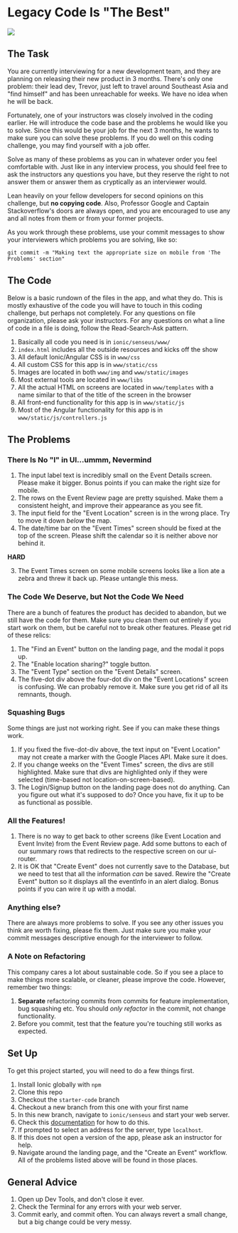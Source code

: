 # Legacy Code Is "The Best"

![](https://s-media-cache-ak0.pinimg.com/236x/c7/b5/e1/c7b5e1827478b8f703a74371e6f2b214.jpg)

## The Task

You are currently interviewing for a new development team, and they are planning on releasing their new product in 3 months.  There's only one problem: their lead dev, Trevor, just left to travel around Southeast Asia and "find himself" and has been unreachable for weeks.  We have no idea when he will be back.

Fortunately, one of your instructors was closely involved in the coding earlier.  He will introduce the code base and the problems he would like you to solve.  Since this would be your job for the next 3 months, he wants to make sure you can solve these problems.  If you do well on this coding challenge, you may find yourself with a job offer.

Solve as many of these problems as you can in whatever order you feel comfortable with.  Just like in any interview process, you should feel free to ask the instructors any questions you have, but they reserve the right to not answer them or answer them as cryptically as an interviewer would.

Lean heavily on your fellow developers for second opinions on this challenge, but **no copying code**.  Also, Professor Google and Captain Stackoverflow's doors are always open, and you are encouraged to use any and all notes from them or from your former projects.

As you work through these problems, use your commit messages to show your interviewers which problems you are solving, like so:

`git commit -m "Making text the appropriate size on mobile from 'The Problems' section"`

## The Code

Below is a basic rundown of the files in the app, and what they do.  This is mostly exhaustive of the code you will have to touch in this coding challenge, but perhaps not completely.  For any questions on file organization, please ask your instructors.  For any questions on what a line of code in a file is doing, follow the Read-Search-Ask pattern.

1. Basically all code you need is in `ionic/senseus/www/`
2. `index.html` includes all the outside resources and kicks off the show
3. All default Ionic/Angular CSS is in `www/css`
4. All custom CSS for this app is in `www/static/css`
4. Images are located in both `www/img` and `www/static/images`
5. Most external tools are located in `www/libs`
6. All the actual HTML on screens are located in `www/templates` with a name similar to that of the title of the screen in the browser
7. All front-end functionality for this app is in `www/static/js`
8. Most of the Angular functionality for this app is in `www/static/js/controllers.js`

## The Problems

### There Is No "I" in UI...ummm, Nevermind

1. The input label text is incredibly small on the Event Details screen.  Please make it bigger.  Bonus points if you can make the right size for mobile.
2. The rows on the Event Review page are pretty squished.  Make them a consistent height, and improve their appearance as you see fit.
3. The input field for the "Event Location" screen is in the wrong place.  Try to move it down *below* the map.
4. The date/time bar on the "Event Times" screen should be fixed at the top of the screen.  Please shift the calendar so it is neither above nor behind it.

**HARD**

3. The Event Times screen on some mobile screens looks like a lion ate a zebra and threw it back up.  Please untangle this mess.

### The Code We Deserve, but Not the Code We Need

There are a bunch of features the product has decided to abandon, but we still have the code for them.  Make sure you clean them out entirely if you start work on them, but be careful not to break other features.  Please get rid of these relics:

1. The "Find an Event" button on the landing page, and the modal it pops up.
2. The "Enable location sharing?" toggle button.
4. The "Event Type" section on the "Event Details" screen.
3. The five-dot div above the four-dot div on the "Event Locations" screen is confusing.  We can probably remove it.  Make sure you get rid of all its remnants, though.

### Squashing Bugs

Some things are just not working right.  See if you can make these things work.

1. If you fixed the five-dot-div above, the text input on "Event Location" may not create a marker with the Google Places API. Make sure it does.
2. If you change weeks on the "Event Times" screen, the divs are still highlighted.  Make sure that divs are highlighted only if they were selected (time-based not location-on-screen-based).
3. The Login/Signup button on the landing page does not do anything.  Can you figure out what it's supposed to do?  Once you have, fix it up to be as functional as possible.

### All the Features!

1. There is no way to get back to other screens (like Event Location and Event Invite) from the Event Review page.  Add some buttons to each of our summary rows that redirects to the respective screen on our ui-router.
2. It is OK that "Create Event" does not currently save to the Database, but we need to test that all the information *can* be saved.  Rewire the "Create Event" button so it displays all the eventInfo in an alert dialog.  Bonus points if you can wire it up with a modal.

### Anything else?

There are always more problems to solve.  If you see any other issues you think are worth fixing, please fix them.  Just make sure you make your commit messages descriptive enough for the interviewer to follow.

### A Note on Refactoring

This company cares a lot about sustainable code.  So if you see a place to make things more scalable, or cleaner, please improve the code.  However, remember two things:

1. **Separate** refactoring commits from commits for feature implementation, bug squashing etc.  You should *only refactor* in the commit, not change functionality.
2. Before you commit, test that the feature you're touching still works as expected.

## Set Up

To get this project started, you will need to do a few things first.

1. Install Ionic globally with `npm`
2. Clone this repo
2. Checkout the `starter-code` branch
3. Checkout a new branch from this one with your first name
4. In this new branch, navigate to `ionic/senseus` and start your web server.
  4. Check this [documentation](http://ionicframework.com/docs/guide/testing.html) for how to do this.
  5. If prompted to select an address for the server, type `localhost`.
5. If this does not open a version of the app, please ask an instructor for help.
6. Navigate around the landing page, and the "Create an Event" workflow.  All of the problems listed above will be found in those places.

## General Advice

1. Open up Dev Tools, and don't close it ever.
2. Check the Terminal for any errors with your web server.
3. Commit early, and commit often.  You can always revert a small change, but a big change could be very messy.
